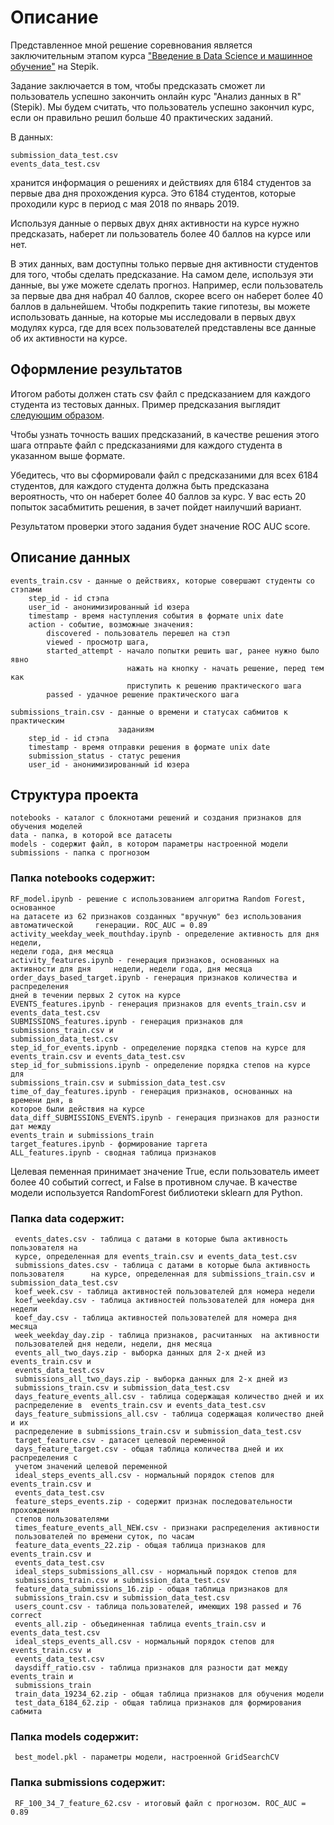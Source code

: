 # Описание

Представленное мной решение соревнования является заключительным этапом курса ["Введение в Data Science и машинное обучение"](https://stepik.org/course/4852) на Stepik.

Задание заключается в том, чтобы предсказать сможет ли пользователь успешно закончить онлайн курс "Анализ данных в R" (Stepik). Мы будем считать, что пользователь успешно закончил курс, если он правильно решил больше 40 практических заданий.

В данных:

    submission_data_test.csv
    events_data_test.csv

хранится информация о решениях и действиях для 6184 студентов за первые два дня прохождения курса. Это 6184 студентов, которые проходили курс в период с мая 2018 по январь 2019.

Используя данные о первых двух днях активности на курсе нужно предсказать, наберет ли пользователь более 40 баллов на курсе или нет.

В этих данных, вам доступны только первые дня активности студентов для того, чтобы сделать предсказание. На самом деле, используя эти данные, вы уже можете сделать прогноз. Например, если пользователь за первые два дня набрал 40 баллов, скорее всего он наберет более 40 баллов в дальнейшем. Чтобы подкрепить такие гипотезы, вы можете использовать данные, на которые мы исследовали в первых двух модулях курса, где для всех пользователей представлены все данные об их активности на курсе.

## Оформление результатов

Итогом работы должен стать csv файл c предсказанием для каждого студента из тестовых данных. Пример предсказания выглядит [следующим образом](https://stepik.org/media/attachments/course/4852/submission_example.csv).

Чтобы узнать точность ваших предсказаний, в качестве решения этого шага отпраьте файл с предсказаниями для каждого студента в указанном выше формате.

Убедитесь, что вы сформировали файл с предсказаними для всех 6184 студентов, для каждого студента должна быть предсказана вероятность, что он наберет более 40 баллов за курс. У вас есть 20 попыток засабмитить решения, в зачет пойдет наилучший вариант.

Результатом проверки этого задания будет значение ROC AUC score.

## Описание данных

    events_train.csv - данные о действиях, которые совершают студенты со стэпами
        step_id - id стэпа
        user_id - анонимизированный id юзера
        timestamp - время наступления события в формате unix date
        action - событие, возможные значения:
            discovered - пользователь перешел на стэп
            viewed - просмотр шага,
            started_attempt - начало попытки решить шаг, ранее нужно было явно 
                              нажать на кнопку - начать решение, перед тем как
                              приступить к решению практического шага
            passed - удачное решение практического шага

    submissions_train.csv - данные о времени и статусах сабмитов к практическим 
                            заданиям
        step_id - id стэпа
        timestamp - время отправки решения в формате unix date
        submission_status - статус решения
        user_id - анонимизированный id юзера

## Структура проекта
    
    notebooks - каталог с блокнотами решений и создания признаков для обучения моделей
    data - папка, в которой все датасеты
    models - содержит файл, в котором параметры настроенной модели
    submissions - папка с прогнозом
    

### Папка notebooks содержит:

    RF_model.ipynb - решение с использованием алгоритма Random Forest, основанное  
    на датасете из 62 признаков созданных "вручную" без использования автоматической     генерации. ROC_AUC = 0.89
    activity_weekday_week_mouthday.ipynb - определение активность для дня недели,  
    недели года, дня месяца
    activity_features.ipynb - генерация признаков, основанных на активности для дня     недели, недели года, дня месяца    
    order_days_based_target.ipynb - генерация признаков количества и распределения  
    дней в течении первых 2 суток на курсе    
    EVENTS_features.ipynb - генерация признаков для events_train.csv и  
    events_data_test.csv    
    SUBMISSIONS_features.ipynb - генерация признаков для submissions_train.csv и  
    submission_data_test.csv    
    step_id_for_events.ipynb - определение порядка степов на курсе для  
    events_train.csv и events_data_test.csv
    step_id_for_submissions.ipynb - определение порядка степов на курсе для  
    submissions_train.csv и submission_data_test.csv    
    time_of_day_features.ipynb - генерация признаков, основанных на времени дня, в  
    которое были действия на курсе   
    data_diff_SUBMISSIONS_EVENTS.ipynb - генерация признаков для разности дат между 
    events_train и submissions_train    
    target_features.ipynb - формирование таргета   
    ALL_features.ipynb - сводная таблица признаков
    
Целевая пеменная принимает значение True, если пользователь имеет более 40 событий correct, и False в противном случае. В качестве модели используется RandomForest библиотеки sklearn для Python.

### Папка data содержит:
     
     events_dates.csv - таблица с датами в которые была активность пользователя на  
     курсе, определенная для events_train.csv и events_data_test.csv
     submissions_dates.csv - таблица с датами в которые была активность пользователя      на курсе, определенная для submissions_train.csv и submission_data_test.csv
     koef_week.csv - таблица активностей пользователей для номера недели
     koef_weekday.csv - таблица активностей пользователей для номера дня недели
     koef_day.csv - таблица активностей пользователей для номера дня месяца
     week_weekday_day.zip - таблица признаков, расчитанных  на активности  
     пользователей дня недели, недели, дня месяца
     events_all_two_days.zip - выборка данных для 2-х дней из events_train.csv и  
     events_data_test.csv
     submissions_all_two_days.zip - выборка данных для 2-х дней из  
     submissions_train.csv и submission_data_test.csv
     days_feature_events_all.csv - таблица содержащая количество дней и их  
     распределение в  events_train.csv и events_data_test.csv
     days_feature_submissions_all.csv - таблица содержащая количество дней и их  
     распределение в submissions_train.csv и submission_data_test.csv
     target_feature.csv - датасет целевой переменной
     days_feature_target.csv - общая таблица количества дней и их распределения с  
     учетом значений целевой переменной
     ideal_steps_events_all.csv - нормальный порядок степов для events_train.csv и  
     events_data_test.csv
     feature_steps_events.zip - содержит признак последовательности прохождения  
     степов пользователями
     times_feature_events_all_NEW.csv - признаки распределения активности  
     пользователей по времени суток, по часам
     feature_data_events_22.zip - общая таблица признаков для events_train.csv и  
     events_data_test.csv
     ideal_steps_submissions_all.csv - нормальный порядок степов для  
     submissions_train.csv и submission_data_test.csv
     feature_data_submissions_16.zip - общая таблица признаков для  
     submissions_train.csv и submission_data_test.csv
     users_count.csv - таблица пользователей, имеющих 198 passed и 76 correct
     events_all.zip - объединенная таблица events_train.csv и events_data_test.csv
     ideal_steps_events_all.csv - нормальный порядок степов для events_train.csv и  
     events_data_test.csv
     daysdiff_ratio.csv - таблица признаков для разности дат между events_train и  
     submissions_train
     train_data_19234_62.zip - общая таблица признаков для обучения модели
     test_data_6184_62.zip - общая таблица признаков для формирования сабмита
     
### Папка models содержит:    
     
     best_model.pkl - параметры модели, настроенной GridSearchCV 
     
### Папка submissions содержит:     
     
     RF_100_34_7_feature_62.csv - итоговый файл с прогнозом. ROC_AUC = 0.89
    
